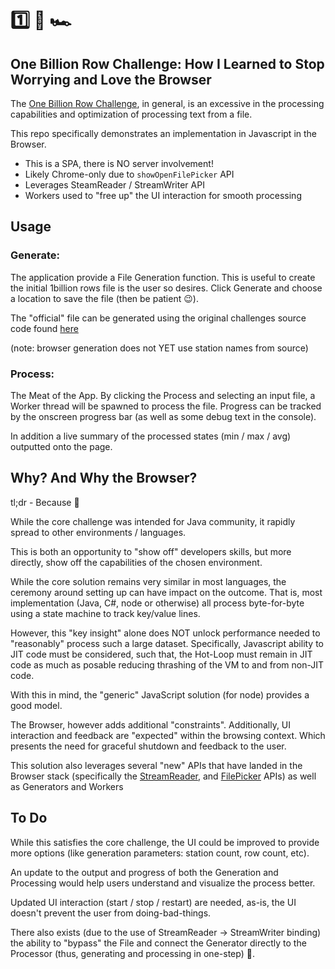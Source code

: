 # 1️⃣ 🐝 🏎️

## One Billion Row Challenge: How I Learned to Stop Worrying and Love the Browser

The [One Billion Row Challenge](https://github.com/gunnarmorling/1brc), in general, is an excessive in the processing capabilities and optimization of processing text from a file.

This repo specifically demonstrates an implementation in Javascript in the Browser.

- This is a SPA, there is NO server involvement!
- Likely Chrome-only due to `showOpenFilePicker` API
- Leverages SteamReader / StreamWriter API
- Workers used to "free up" the UI interaction for smooth processing

## Usage

### Generate:

The application provide a File Generation function.  This is useful to create the initial 1billion rows file is the user so desires.  Click Generate and choose a location to save the file (then be patient 😉).

The "official" file can be generated using the original challenges source code found [here](https://github.com/gunnarmorling/1brc/blob/main/src/main/python/create_measurements.py)

(note: browser generation does not YET use station names from source)

### Process:

The Meat of the App.  By clicking the Process and selecting an input file, a Worker thread will be spawned to process the file.  Progress can be tracked by the onscreen progress bar (as well as some debug text in the console).

In addition a live summary of the processed states (min / max / avg) outputted onto the page.




## Why? And Why the Browser?

tl;dr - Because 🤪

While the core challenge was intended for Java community, it rapidly spread to other environments / languages.

This is both an opportunity to "show off" developers skills, but more directly, show off the capabilities of the chosen environment.

While the core solution remains very similar in most languages, the ceremony around setting up can have impact on the outcome.  That is, most implementation (Java, C#, node or otherwise) all process byte-for-byte using a state machine to track key/value lines.

However, this "key insight" alone does NOT unlock performance needed to "reasonably" process such a large dataset.   Specifically, Javascript ability to JIT code must be considered, such that, the Hot-Loop must remain in JIT code as much as posable reducing thrashing of the VM to and from non-JIT code.

With this in mind, the "generic" JavaScript solution (for node) provides a good model.

The Browser, however adds additional "constraints".  Additionally, UI interaction and feedback are "expected" within the browsing context. Which presents the need for graceful shutdown and feedback to the user.

This solution also leverages several "new" APIs that have landed in the Browser stack (specifically the [StreamReader](https://developer.mozilla.org/en-US/docs/Web/API/Streams_API), and [FilePicker](https://developer.mozilla.org/en-US/docs/Web/API/Window/showOpenFilePicker) APIs) as well as Generators and Workers

## To Do

While this satisfies the core challenge, the UI could be improved to provide more options (like generation parameters: station count, row count, etc).

An update to the output and progress of both the Generation and Processing would help users understand and visualize the process better.

Updated UI interaction (start / stop / restart) are needed, as-is, the UI doesn't prevent the user from doing-bad-things.

There also exists (due to the use of StreamReader -> StreamWriter binding) the ability to "bypass" the File and connect the Generator directly to the Processor (thus, generating and processing in one-step) 🚀.

